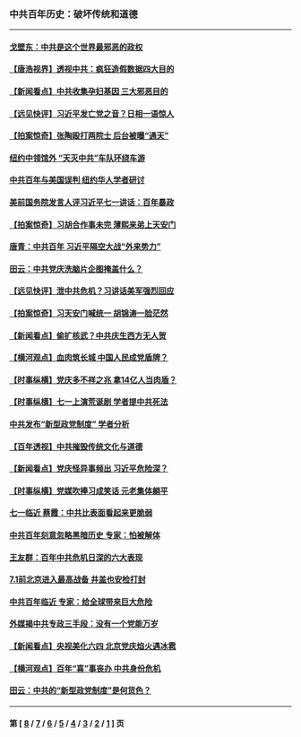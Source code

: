 ### 中共百年历史：破坏传统和道德
---
#### [戈壁东：中共是这个世界最邪恶的政权](../../pages/nf1176114/n13085641.md?07280430) 
#### [【唐浩视界】透视中共：疯狂造假数据四大目的](../../pages/nf1176114/n13080590.md?07280430) 
#### [【新闻看点】中共收集孕妇基因 三大邪恶目的](../../pages/nf1176114/n13077182.md?07280430) 
#### [【远见快评】习近平发亡党之音？日相一语惊人](../../pages/nf1176114/n13074809.md?07280430) 
#### [【拍案惊奇】张陶殴打两院士 后台被曝“通天”](../../pages/nf1176114/n13070496.md?07280430) 
#### [纽约中领馆外 “天灭中共”车队环绕车游](../../pages/nf1176114/n13070693.md?07280430) 
#### [中共百年与美国误判 纽约华人学者研讨](../../pages/nf1176114/n13067969.md?07280430) 
#### [美前国务院发言人评习近平七一讲话：百年暴政](../../pages/nf1176114/n13066986.md?07280430) 
#### [【拍案惊奇】习胡合作事未完 薄熙来弟上天安门](../../pages/nf1176114/n13065867.md?07280430) 
#### [唐青：中共百年 习近平隔空大战“外来势力”](../../pages/nf1176114/n13065976.md?07280430) 
#### [田云：中共党庆洗脑片企图掩盖什么？](../../pages/nf1176114/n13064395.md?07280430) 
#### [【远见快评】泄中共危机？习讲话美军强烈回应](../../pages/nf1176114/n13064269.md?07280430) 
#### [【拍案惊奇】习天安门喊统一 胡锦涛一脸茫然](../../pages/nf1176114/n13063233.md?07280430) 
#### [【新闻看点】偷扩核武？中共庆生西方无人贺](../../pages/nf1176114/n13061263.md?07280430) 
#### [【横河观点】血肉筑长城 中国人民成党盾牌？](../../pages/nf1176114/n13061779.md?07280430) 
#### [【时事纵横】党庆多不祥之兆 拿14亿人当肉盾？](../../pages/nf1176114/n13061709.md?07280430) 
#### [【时事纵横】七一上演荒诞剧 学者提中共死法](../../pages/nf1176114/n13058990.md?07280430) 
#### [中共发布“新型政党制度” 学者分析](../../pages/nf1176114/n13056354.md?07280430) 
#### [【百年透视】中共摧毁传统文化与道德](../../pages/nf1176114/n13057253.md?07280430) 
#### [【新闻看点】党庆怪异事频出 习近平危险深？](../../pages/nf1176114/n13056781.md?07280430) 
#### [【时事纵横】党媒吹捧习成笑话 元老集体躺平](../../pages/nf1176114/n13056792.md?07280430) 
#### [七一临近 蔡霞：中共比表面看起来更脆弱](../../pages/nf1176114/n13056418.md?07280430) 
#### [中共百年刻意忽略黑暗历史 专家：怕被解体](../../pages/nf1176114/n13056056.md?07280430) 
#### [王友群：百年中共危机日深的六大表现](../../pages/nf1176114/n13054263.md?07280430) 
#### [7.1前北京进入最高战备 井盖也安检打封](../../pages/nf1176114/n13053641.md?07280430) 
#### [中共百年临近 专家：给全球带来巨大危险](../../pages/nf1176114/n13053663.md?07280430) 
#### [外媒揭中共专政三手段：没有一个党能万岁](../../pages/nf1176114/n13049352.md?07280430) 
#### [【新闻看点】央视美化六四 北京党庆焰火遇冰雹](../../pages/nf1176114/n13048310.md?07280430) 
#### [【横河观点】百年“喜”事丧办 中共身份危机](../../pages/nf1176114/n13049869.md?07280430) 
#### [田云：中共的“新型政党制度”是何货色？](../../pages/nf1176114/n13049010.md?07280430) 

---
#### 第 [ [8](./8.md?07280430) / [7](./7.md?07280430) / [6](./6.md?07280430) / [5](./5.md?07280430) / [4](./4.md?07280430) / [3](./3.md?07280430) / [2](./2.md?07280430) / [1](./1.md?07280430) ] 页
